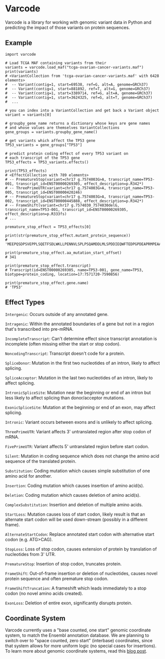 Varcode
=======

Varcode is a library for working with genomic variant data in Python and predicting the impact of those variants on protein sequences.


Example
-------

```
import varcode

# Load TCGA MAF containing variants from their
variants = varcode.load_maf("tcga-ovarian-cancer-variants.maf")
print(variants)
# <VariantCollection from 'tcga-ovarian-cancer-variants.maf' with 6428 elements>
#  -- Variant(contig=1, start=69538, ref=G, alt=A, genome=GRCh37)
#  -- Variant(contig=1, start=881892, ref=T, alt=G, genome=GRCh37)
#  -- Variant(contig=1, start=3389714, ref=G, alt=A, genome=GRCh37)
#  -- Variant(contig=1, start=3624325, ref=G, alt=T, genome=GRCh37)
#  ...

# you can index into a VariantCollection and get back a Variant object
variant = variants[0]

# groupby_gene_name returns a dictionary whose keys are gene names
# and whose values are themselves VariantCollections
gene_groups = variants.groupby_gene_name()

# get variants which affect the TP53 gene
TP53_variants = gene_groups["TP53"]

# predict protein coding effect of every TP53 variant on
# each transcript of the TP53 gene
TP53_effects = TP53_variants.effects()

print(TP53_effects)
# <EffectCollection with 789 elements>
# -- PrematureStop(variant=chr17 g.7574003G>A, transcript_name=TP53-001, transcript_id=ENST00000269305, effect_description=p.R342*)
# -- ThreePrimeUTR(variant=chr17 g.7574003G>A, transcript_name=TP53-005, transcript_id=ENST00000420246)
# -- PrematureStop(variant=chr17 g.7574003G>A, transcript_name=TP53-002, transcript_id=ENST00000445888, effect_description=p.R342*)
# -- FrameShift(variant=chr17 g.7574030_7574030delG, transcript_name=TP53-001, transcript_id=ENST00000269305, effect_description=p.R333fs)
# ...

premature_stop_effect = TP53_effects[0]

print(str(premature_stop_effect.mutant_protein_sequence))
# 'MEEPQSDPSVEPPLSQETFSDLWKLLPENNVLSPLPSQAMDDLMLSPDDIEQWFTEDPGPDEAPRMPEAAPPVAPAPAAPTPAAPAPAPSWPLSSSVPSQKTYQGSYGFRLGFLHSGTAKSVTCTYSPALNKMFCQLAKTCPVQLWVDSTPPPGTRVRAMAIYKQSQHMTEVVRRCPHHERCSDSDGLAPPQHLIRVEGNLRVEYLDDRNTFRHSVVVPYEPPEVGSDCTTIHYNYMCNSSCMGGMNRRPILTIITLEDSSGNLLGRNSFEVRVCACPGRDRRTEEENLRKKGEPHHELPPGSTKRALPNNTSSSPQPKKKPLDGEYFTLQIRGRERFEMF'

print(premature_stop_effect.aa_mutation_start_offset)
# 341

print(premature_stop_effect.transcript)
# Transcript(id=ENST00000269305, name=TP53-001, gene_name=TP53, biotype=protein_coding, location=17:7571720-7590856)

print(premature_stop_effect.gene.name)
# 'TP53'
```

Effect Types
------------
  `Intergenic`: Occurs outside of any annotated gene.

  `Intragenic`: Within the annotated boundaries of a gene but not in a region that's transcribed into pre-mRNA.

  `IncompleteTranscript`: Can't determine effect since transcript annotation is incomplete (often missing either the start or stop codon).

  `NoncodingTranscript`: Transcript doesn't code for a protein.

  `SpliceDonor`: Mutation in the first two nucleotides of an intron, likely to affect splicing.

  `SpliceAcceptor`: Mutation in the last two nucleotides of an intron,
  likely to affect splicing.

  `IntronicSpliceSite`: Mutation near the beginning or end of an intron but less likely to affect splicing than donor/acceptor mutations.

  `ExonicSpliceSite`: Mutation at the beginning or end of an exon, may affect splicing.

  `Intronic`: Variant occurs between exons and is unlikely to affect splicing.

  `ThreePrimeUTR`: Variant affects 3' untranslated region after stop codon of mRNA.

  `FivePrimeUTR`: Variant affects 5' untranslated region before start codon.

  `Silent`: Mutation in coding sequence which does not change the amino acid sequence of the translated protein.

  `Substitution`: Coding mutation which causes simple substitution of one amino acid for another.

  `Insertion`: Coding mutation which causes insertion of amino acid(s).

  `Deletion`: Coding mutation which causes deletion of amino acid(s).

  `ComplexSubstitution`: Insertion and deletion of multiple amino acids.

  `StartLoss`: Mutation causes loss of start codon, likely result is that an alternate start codon will be used down-stream (possibly in a different frame).

  `AlternateStartCodon`: Replace annotated start codon with alternative  start codon (e.g. ATG>CAG).

  `StopLoss`: Loss of stop codon, causes extension of protein by translation of nucleotides from 3' UTR.

  `PrematureStop`: Insertion of stop codon, truncates protein.

  `FrameShift`: Out-of-frame insertion or deletion of nucleotides, causes novel protein sequence and often premature stop codon.

  `FrameShiftTruncation`: A frameshift which leads immediately to a stop codon (no novel amino acids created).

  `ExonLoss`: Deletion of entire exon, significantly disrupts protein.


Coordinate System
-----------------
Varcode currently uses a "base counted, one start" genomic coordinate system, to match the Ensembl annotation database. We are planning to switch over to "space counted, zero start" (interbase) coordinates, since that system allows for more uniform logic (no special cases for insertions). To learn more about genomic coordinate systems, read this [blog post](http://alternateallele.blogspot.com/2012/03/genome-coordinate-conventions.html).




